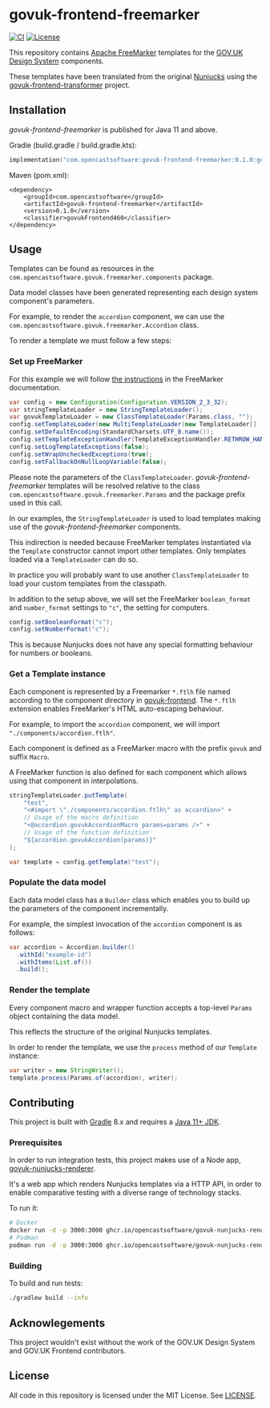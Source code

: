 # govuk-frontend-freemarker

[![CI](https://github.com/opencastsoftware/govuk-frontend-freemarker/actions/workflows/ci.yml/badge.svg)](https://github.com/opencastsoftware/govuk-frontend-freemarker/actions/workflows/ci.yml)
[![License](https://img.shields.io/badge/license-MIT-blue)](https://spdx.org/licenses/MIT.html)

This repository contains [Apache FreeMarker](https://freemarker.apache.org/) templates for the [GOV.UK Design System](https://design-system.service.gov.uk/) components.

These templates have been translated from the original [Nunjucks](https://mozilla.github.io/nunjucks/) using the [govuk-frontend-transformer](https://github.com/opencastsoftware/govuk-frontend-transformer) project.

## Installation

*govuk-frontend-freemarker* is published for Java 11 and above.

Gradle (build.gradle / build.gradle.kts):

```kotlin
implementation("com.opencastsoftware:govuk-frontend-freemarker:0.1.0:govukFrontend460")
```

Maven (pom.xml):

```
<dependency>
    <groupId>com.opencastsoftware</groupId>
    <artifactId>govuk-frontend-freemarker</artifactId>
    <version>0.1.0</version>
    <classifier>govukFrontend460</classifier>
</dependency>
```

## Usage

Templates can be found as resources in the `com.opencastsoftware.govuk.freemarker.components` package.

Data model classes have been generated representing each design system component's parameters.

For example, to render the `accordion` component, we can use the `com.opencastsoftware.govuk.freemarker.Accordion` class.

To render a template we must follow a few steps:

### Set up FreeMarker

For this example we will follow [the instructions](https://freemarker.apache.org/docs/pgui_quickstart_createconfiguration.html) in the FreeMarker documentation.

```java
var config = new Configuration(Configuration.VERSION_2_3_32);
var stringTemplateLoader = new StringTemplateLoader();
var govukTemplateLoader = new ClassTemplateLoader(Params.class, "");
config.setTemplateLoader(new MultiTemplateLoader(new TemplateLoader[] { stringTemplateLoader, govukTemplateLoader }));
config.setDefaultEncoding(StandardCharsets.UTF_8.name());
config.setTemplateExceptionHandler(TemplateExceptionHandler.RETHROW_HANDLER);
config.setLogTemplateExceptions(false);
config.setWrapUncheckedExceptions(true);
config.setFallbackOnNullLoopVariable(false);
```

Please note the parameters of the `ClassTemplateLoader`. *govuk-frontend-freemarker* templates will be resolved relative to the class `com.opencastsoftware.govuk.freemarker.Params` and the package prefix used in this call.

In our examples, the `StringTemplateLoader` is used to load templates making use of the *govuk-frontend-freemarker* components.

This indirection is needed because FreeMarker templates instantiated via the `Template` constructor cannot import other templates. Only templates loaded via a `TemplateLoader` can do so.

In practice you will probably want to use another `ClassTemplateLoader` to load your custom templates from the classpath.

In addition to the setup above, we will set the FreeMarker `boolean_format` and `number_format` settings to `"c"`, the setting for computers.

```java
config.setBooleanFormat("c");
config.setNumberFormat("c");
```

This is because Nunjucks does not have any special formatting behaviour for numbers or booleans.

### Get a Template instance

Each component is represented by a Freemarker `*.ftlh` file named according to the component directory in [govuk-frontend](https://github.com/alphagov/govuk-frontend). The `*.ftlh` extension enables FreeMarker's HTML auto-escaping behaviour.

For example, to import the `accordion` component, we will import `"./components/accordion.ftlh"`.

Each component is defined as a FreeMarker macro with the prefix `govuk` and suffix `Macro`.

A FreeMarker function is also defined for each component which allows using that component in interpolations.

```java
stringTemplateLoader.putTemplate(
    "test",
    "<#import \"./components/accordion.ftlh\" as accordion>" +
    // Usage of the macro definition
    "<@accordion.govukAccordionMacro params=params />" +
    // Usage of the function definition
    "${accordion.govukAccordion(params)}"
);

var template = config.getTemplate("test");
```

### Populate the data model

Each data model class has a `Builder` class which enables you to build up the parameters of the component incrementally.

For example, the simplest invocation of the `accordion` component is as follows:

```java
var accordion = Accordion.builder()
  .withId("example-id")
  .withItems(List.of())
  .build();
```

### Render the template

Every component macro and wrapper function accepts a top-level `Params` object containing the data model.

This reflects the structure of the original Nunjucks templates.

In order to render the template, we use the `process` method of our `Template` instance:

```java
var writer = new StringWriter();
template.process(Params.of(accordion), writer);
```

## Contributing

This project is built with [Gradle](https://gradle.org/install/) 8.x and requires a [Java 11+ JDK](https://adoptium.net/temurin/releases/?version=11).

### Prerequisites

In order to run integration tests, this project makes use of a Node app, [govuk-nunjucks-renderer](https://github.com/opencastsoftware/govuk-nunjucks-renderer/).

It's a web app which renders Nunjucks templates via a HTTP API, in order to enable comparative testing with a diverse range of technology stacks.

To run it:

```bash
# Docker
docker run -d -p 3000:3000 ghcr.io/opencastsoftware/govuk-nunjucks-renderer:0.1.0 
# Podman
podman run -d -p 3000:3000 ghcr.io/opencastsoftware/govuk-nunjucks-renderer:0.1.0 
```

### Building

To build and run tests:

```bash
./gradlew build --info
```

## Acknowlegements

This project wouldn't exist without the work of the GOV.UK Design System and GOV.UK Frontend contributors.

## License

All code in this repository is licensed under the MIT License. See [LICENSE](./LICENSE).
